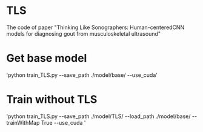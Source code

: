 # TLS
The code of paper "Thinking Like Sonographers: Human-centeredCNN models for diagnosing gout from musculoskeletal ultrasound"

# Get base model
'python train_TLS.py --save_path ./model/base/ --use_cuda'

# Train without TLS
'python train_TLS.py --save_path ./model/TLS/ --load_path ./model/base/ --trainWithMap True --use_cuda '
